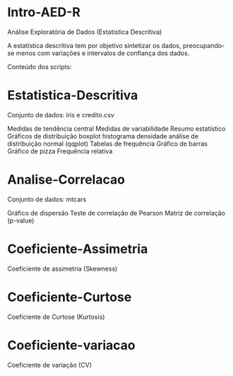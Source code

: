 # Intro-AED-R
Análise Exploratória de Dados (Estatística Descritiva)

A estatística descritiva tem por objetivo sintetizar os dados, preocupando-se menos com variações e intervalos de confiança dos dados.

Conteúdo dos scripts:

# Estatistica-Descritiva 
Conjunto de dados: iris e credito.csv

Medidas de tendência central
Medidas de variabilidade
Resumo estatístico
Gráficos de distribuição
  boxplot
  histograma
  densidade
  análise de distribuição normal (qqplot)
Tabelas de frequência
Gráfico de barras
Gráfico de pizza
Frequência relativa

# Analise-Correlacao
Conjunto de dados: mtcars

Gráfico de dispersão
Teste de correlação de Pearson
Matriz de correlação (p-value)

# Coeficiente-Assimetria

Coeficiente de assimetria (Skewness)

# Coeficiente-Curtose

Coeficiente de Curtose (Kurtosis)

# Coeficiente-variacao

Coeficiente de variação (CV)
